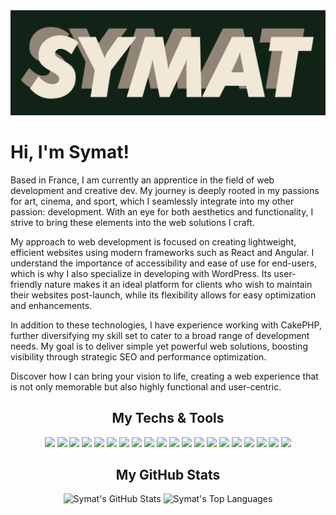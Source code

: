 <img src="images/cover.jpg" alt="Symat">

# Hi, I'm Symat! 

Based in France, I am currently an apprentice in the field of web development and creative dev. My journey is deeply rooted in my passions for art, cinema, and sport, which I seamlessly integrate into my other passion: development. With an eye for both aesthetics and functionality, I strive to bring these elements into the web solutions I craft.

My approach to web development is focused on creating lightweight, efficient websites using modern frameworks such as React and Angular. I understand the importance of accessibility and ease of use for end-users, which is why I also specialize in developing with WordPress. Its user-friendly nature makes it an ideal platform for clients who wish to maintain their websites post-launch, while its flexibility allows for easy optimization and enhancements.

In addition to these technologies, I have experience working with CakePHP, further diversifying my skill set to cater to a broad range of development needs. My goal is to deliver simple yet powerful web solutions, boosting visibility through strategic SEO and performance optimization.

Discover how I can bring your vision to life, creating a web experience that is not only memorable but also highly functional and user-centric.


<h2 align="center">My Techs & Tools</h2>

<div align="center">

![](https://img.shields.io/badge/OS-Linux-06480A?style=flat-square&logoColor=ffffff&logo=linux)
![](https://img.shields.io/badge/OS-Windows-06480A?style=flat-square&logoColor=ffffff&logo=microsoft)
![](https://img.shields.io/badge/OS-MacOs-06480A?style=flat-square&logoColor=ffffff&logo=MACOS)
![](https://img.shields.io/badge/Editor-VS_Code-06480A?style=flat-square&logoColor=ffffff&logo=visualstudiocode)
![](https://img.shields.io/badge/Design-Figma-06480A?style=flat-square&logoColor=ffffff&logo=figma)
![](https://img.shields.io/badge/Code-CSS-06480A?style=flat-square&logoColor=ffffff&logo=css3)
![](https://img.shields.io/badge/Code-Bootstrap-06480A?style=flat-square&logoColor=ffffff&logo=bootstrap)
![](https://img.shields.io/badge/Code-Tailwind-06480A?style=flat-square&logoColor=ffffff&logo=tailwind-css)
![](https://img.shields.io/badge/Code-JavaScript-06480A?style=flat-square&logoColor=ffffff&logo=javascript)
![](https://img.shields.io/badge/Code-React-06480A?style=flat-square&logoColor=ffffff&logo=react)
![](https://img.shields.io/badge/Code-Sass-06480A?style=flat-square&logoColor=ffffff&logo=sass)
![](https://img.shields.io/badge/Tool-Gulp-06480A?style=flat-square&logoColor=ffffff&logo=gulp)
![](https://img.shields.io/badge/Tool-Bash-06480A?style=flat-square&logoColor=ffffff&logo=gnu-bash)
![](https://img.shields.io/badge/Code-Vue.js-06480A?style=flat-square&logoColor=ffffff&logo=vuedotjs)
![](https://img.shields.io/badge/Code-WordPress-06480A?style=flat-square&logoColor=ffffff&logo=wordpress)
![](https://img.shields.io/badge/Code-PHP-06480A?style=flat-square&logoColor=ffffff&logo=php)
![](https://img.shields.io/badge/Code-CakePHP-06480A?style=flat-square&logoColor=ffffff&logo=cakephp)
![](https://img.shields.io/badge/Platform-Netlify-06480A?style=flat-square&logoColor=ffffff&logo=netlify)
![](https://img.shields.io/badge/Platform-Vercel-06480A?style=flat-square&logoColor=ffffff&logo=vercel)
![](https://img.shields.io/badge/Platform-AlwaysData-06480A?style=flat-square&logoColor=ffffff&logo=AlwaysData)


</div>

<h2 align="center">My GitHub Stats</h2>

<div align="center">
    <img height="180em" src="https://github-readme-stats.vercel.app/api?username=protasymat&count_private=true&show_icons=true&bg_color=06480A&title_color=F1E7D8&icon_color=F1E7D8&text_color=dddddd" alt="Symat's GitHub Stats">
    <img height="180em" src="https://github-readme-stats.vercel.app/api/top-langs/?username=protasymat&show_icons=true&bg_color=06480A&title_color=F1E7D8&icon_color=F1E7D8&text_color=dddddd&layout=compact&langs_count=6" alt="Symat's Top Languages">
</div>
